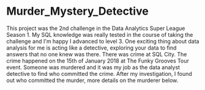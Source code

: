 # Murder_Mystery_Detective
This project was the 2nd challenge in the Data Analytics Super League Season 1. My SQL knowledge was really tested in the course of taking the challenge and I'm happy I advanced to level 3. 
One exciting thing about data analysis for me is acting like a detective, exploring your data to find answers that no one knew was there. 
There was crime at SQL City. The crime happened on the 15th of January 2018 at The Funky Grooves Tour event. 
Someone was murdered and it was my job as the data analyst detective to find who committed the crime. 
After my investigation, I found out who committed the murder, more details on the murderer below.
